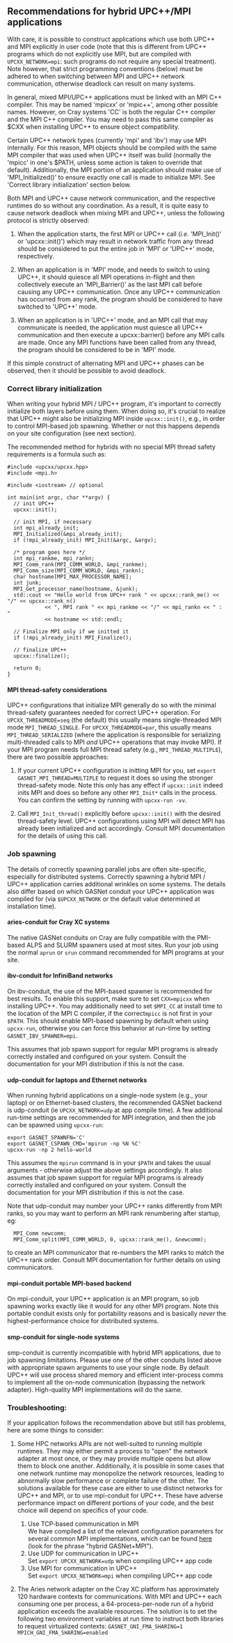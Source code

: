 ## Recommendations for hybrid UPC++/MPI applications

With care, it is possible to construct applications which use both UPC++ and MPI
explicitly in user code (note that this is different from UPC++ programs which
do not explicitly use MPI, but are compiled with `UPCXX_NETWORK=mpi`: such programs do
not require any special treatment). Note however, that strict programming
conventions (below) must be adhered to when switching between MPI and UPC++
network communication, otherwise deadlock can result on many systems.

In general, mixed MPI/UPC++ applications must be linked with an MPI C++
compiler.  This may be named 'mpicxx' or 'mpic++', among other possible names.
However, on Cray systems 'CC' is both the regular C++ compiler and the MPI C++
compiler.  You may need to pass this same compiler as $CXX when installing UPC++
to ensure object compatibility.

Certain UPC++ network types (currently 'mpi' and 'ibv') may use MPI
internally. For this reason, MPI objects should be compiled with the same MPI
compiler that was used when UPC++ itself was build (normally the 'mpicc' in
one's $PATH, unless some action is taken to override that default).
Additionally, the MPI portion of an application should make use of
'MPI_Initialized()' to ensure exactly one call is made to initialize MPI.
See 'Correct library initialization' section below.

Both MPI and UPC++ cause network communication, and the respective runtimes do
so without any coordination. As a result, it is quite easy to cause network
deadlock when mixing MPI and UPC++, unless the following protocol is strictly
observed:

1.  When the application starts, the first MPI or UPC++ call (*i.e.*
    'MPI_Init()' or 'upcxx::init()') which may result in network traffic from
    any thread should be considered to put the entire job in 'MPI' or 'UPC++'
    mode, respectively.

2.  When an application is in 'MPI' mode, and needs to switch to using UPC++, it
    should quiesce all MPI operations in-flight and then collectively execute an
    'MPI_Barrier()' as the last MPI call before causing any UPC++
    communication. Once any UPC++ communication has occurred from any rank, the
    program should be considered to have switched to 'UPC++' mode.

3.  When an application is in 'UPC++' mode, and an MPI call that may communicate
    is needed, the application must quiesce all UPC++ communication and then
    execute a upcxx::barrier() before any MPI calls are made. Once any MPI
    functions have been called from any thread, the program should be considered
    to be in 'MPI' mode.

If this simple construct of alternating MPI and UPC++ phases can be observed,
then it should be possible to avoid deadlock.

### Correct library initialization

When writing your hybrid MPI / UPC++ program, it's important to correctly
initialize both layers before using them. When doing so, it's crucial to
realize that UPC++ might also be initializing MPI inside `upcxx::init()`,
e.g., in order to control MPI-based job spawning. Whether or not this happens
depends on your site configuration (see next section).

The recommended method for hybrids with no special MPI thread safety 
requirements is a formula such as:

```
#include <upcxx/upcxx.hpp>
#include <mpi.h>

#include <iostream> // optional

int main(int argc, char **argv) {
  // init UPC++
  upcxx::init();

  // init MPI, if necessary
  int mpi_already_init;
  MPI_Initialized(&mpi_already_init);
  if (!mpi_already_init) MPI_Init(&argc, &argv);

  /* program goes here */
  int mpi_rankme, mpi_rankn;
  MPI_Comm_rank(MPI_COMM_WORLD, &mpi_rankme);
  MPI_Comm_size(MPI_COMM_WORLD, &mpi_rankn);
  char hostname[MPI_MAX_PROCESSOR_NAME];
  int junk;
  MPI_Get_processor_name(hostname, &junk);
  std::cout << "Hello world from UPC++ rank " << upcxx::rank_me() << "/" << upcxx::rank_n()
            << ", MPI rank " << mpi_rankme << "/" << mpi_rankn << " : " 
            << hostname << std::endl;

  // Finalize MPI only if we initted it
  if (!mpi_already_init) MPI_Finalize();

  // finalize UPC++
  upcxx::finalize();

  return 0;
}
```

#### MPI thread-safety considerations

UPC++ configurations that initialize MPI generally do so with the minimal
thread-safety guarantees needed for correct UPC++ operation. For
`UPCXX_THREADMODE=seq` (the default) this usually means single-threaded MPI
mode `MPI_THREAD_SINGLE`. For `UPCXX_THREADMODE=par`, this usually means
`MPI_THREAD_SERIALIZED` (where the application is responsible for serializing
multi-threaded calls to MPI *and* UPC++ operations that may invoke MPI).  If your
MPI program needs full MPI thread safety (e.g., `MPI_THREAD_MULTIPLE`), there are
two possible approaches:

1. If your current UPC++ configuration is initting MPI for you, set
   `export GASNET_MPI_THREAD=MULTIPLE` to request it does so using the stronger
   thread-safety mode. Note this only has any effect if `upcxx::init` indeed
   inits MPI and does so before any other `MPI_Init*` calls in the process.
   You can confirm the setting by running with `upcxx-run -vv`.

2. Call `MPI_Init_thread()` explicitly before `upcxx::init()` with the desired
   thread-safety level.  UPC++ configurations using MPI will detect MPI has
   already been initialized and act accordingly.  Consult MPI documentation for
   the details of using this call.

### Job spawning

The details of correctly spawning parallel jobs are often site-specific,
especially for distributed systems. Correctly spawning a hybrid MPI / UPC++
application carries additional wrinkles on some systems. The details also
differ based on which GASNet conduit your UPC++ application was compiled for
(via `$UPCXX_NETWORK` or the default value determined at installation
time).

#### aries-conduit for Cray XC systems

The native GASNet conduits on Cray are fully compatible with the PMI-based ALPS
and SLURM spawners used at most sites. Run your job using the normal `aprun` or
`srun` command recommended for MPI programs at your site.

#### ibv-conduit for InfiniBand networks

On ibv-conduit, the use of the MPI-based spawner is recommended for best
results.  To enable this support, make sure to set `CXX=mpicxx` when installing
UPC++.  You may additionally need to set `$MPI_CC` at install time to the
location of the MPI C compiler, if the correct`mpicc` is not first in your
`$PATH`. This should enable MPI-based spawning by default when using
`upcxx-run`, otherwise you can force this behavior at run-time by setting
`GASNET_IBV_SPAWNER=mpi`.  

This assumes that job spawn support for regular MPI programs is already
correctly installed and configured on your system. Consult the documentation
for your MPI distribution if this is not the case.

#### udp-conduit for laptops and Ethernet networks

When running hybrid applications on a single-node system (e.g., your laptop) or on
Ethernet-based clusters, the recommended GASNet backend is udp-conduit (ie
`UPCXX_NETWORK=udp` at app compile time). A few additional run-time
settings are recommended for MPI integration, and
then the job can be spawned using `upcxx-run`:

```
export GASNET_SPAWNFN='C'
export GASNET_CSPAWN_CMD='mpirun -np %N %C'
upcxx-run -np 2 hello-world
```

This assumes the `mpirun` command is in your `$PATH` and takes the usual
arguments - otherwise adjust the above settings accordingly. It also assumes
that job spawn support for regular MPI programs is already correctly installed
and configured on your system. Consult the documentation for your MPI
distribution if this is not the case.

Note that udp-conduit may number your UPC++ ranks differently from MPI ranks,
so you may want to perform an MPI rank renumbering after startup, eg:
```
  MPI_Comm newcomm;
  MPI_Comm_split(MPI_COMM_WORLD, 0, upcxx::rank_me(), &newcomm);
```
to create an MPI communicator that re-numbers the MPI ranks to match the UPC++ rank order.
Consult MPI documentation for further details on using communicators.

#### mpi-conduit portable MPI-based backend

On mpi-conduit, your UPC++ application *is* an MPI program, so job spawning works
exactly like it would for any other MPI program. Note this portable conduit exists
only for portability reasons and is basically *never* the highest-performance
choice for distributed systems.

#### smp-conduit for single-node systems

smp-conduit is currently incompatible with hybrid MPI applications, due to job
spawning limitations. Please use one of the other conduits listed above with
appropriate spawn arguments to use your single node. By default UPC++ will use
process shared memory and efficient inter-process comms to implement all the
on-node communication (bypassing the network adapter).  High-quality MPI
implementations will do the same.

### Troubleshooting:

If your application follows the recommendation above but still has problems,
here are some things to consider:

1.  Some HPC networks APIs are not well-suited to running multiple runtimes.
    They may either permit a process to "open" the network adapter at most once,
    or they may provide multiple opens but allow them to block one another.
    Additionally, it is possible in some cases that one network runtime may
    monopolize the network resources, leading to abnormally slow performance or
    complete failure of the other.  The solutions available for these case are
    either to use distinct networks for UPC++ and MPI, or to use mpi-conduit for
    UPC++.  These have adverse performance impact on different portions of your
    code, and the best choice will depend on specifics of your code.
    
    1.  Use TCP-based communication in MPI  
	      We have compiled a list of the relevant configuration parameters for
        several common MPI implementations, which can be found
        [here](https://gasnet.lbl.gov/dist/other/mpi-spawner/README) (look for
        the phrase "hybrid GASNet+MPI").
    2.  Use UDP for communication in UPC++  
        Set `export UPCXX_NETWORK=udp` when compiling UPC++ app code
    3.  Use MPI for communication in UPC++  
        Set `export UPCXX_NETWORK=mpi` when compiling UPC++ app code

2.  The Aries network adapter on the Cray XC platform has approximately 120
    hardware contexts for communications.  With MPI and UPC++ each consuming one
    per process, a 64-process-per-node run of a hybrid application exceeds the
    available resources.  The solution is to set the following two environment
    variables at run time to instruct both libraries to request virtualized
    contexts: ``` GASNET_GNI_FMA_SHARING=1 MPICH_GNI_FMA_SHARING=enabled ```
